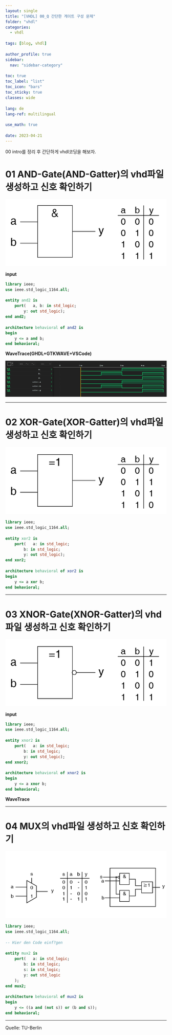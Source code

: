 ```yaml
---
layout: single
title: "[VHDL] 00_Q 간단한 게이트 구성 문제"
folder: "vhdl"
categories:
  - vhdl

tags: [blog, vhdl]

author_profile: true
sidebar:
  nav: "sidebar-category"

toc: true
toc_label: "list"
toc_icon: "bars"
toc_sticky: true
classes: wide

lang: de
lang-ref: multilingual

use_math: true

date: 2023-04-21
---
```


00 intro를 정리 후 간단하게 vhdl코딩을 해보자.

# 01 AND-Gate(AND-Gatter)의 vhd파일 생성하고 신호 확인하기

<img src="https://github.com/Sehoon1207/sehoon1207.github.io/blob/main/_posts/programming/vhdl/img/00-q-AND-Gatter.png?raw=true">

**input**

```vhdl
library ieee;
use ieee.std_logic_1164.all;

entity and2 is
	port(	a, b: in std_logic;
		y: out std_logic);
end and2;

architecture behavioral of and2 is
begin
	y <= a and b;
end behavioral;
```

**WaveTrace(GHDL+GTKWAVE+VSCode)**

<img src="https://github.com/Sehoon1207/sehoon1207.github.io/blob/main/_posts/programming/vhdl/img/00_q_AND-Gatter_wave.jpg?raw=true">

---

# 02 XOR-Gate(XOR-Gatter)의 vhd파일 생성하고 신호 확인하기

<img src="https://github.com/Sehoon1207/sehoon1207.github.io/blob/main/_posts/programming/vhdl/img/00-q-XOR-Gatter.png?raw=true">

```vhdl
library ieee;
use ieee.std_logic_1164.all;

entity xor2 is
	port(	a: in std_logic;
		b: in std_logic;
		y: out std_logic);
end xor2;

architecture behavioral of xor2 is
begin
	y <= a xor b;
end behavioral;
```

---

# 03 XNOR-Gate(XNOR-Gatter)의 vhd파일 생성하고 신호 확인하기

<img src="https://github.com/Sehoon1207/sehoon1207.github.io/blob/main/_posts/programming/vhdl/img/00-q-XNOR-Gatter.png?raw=true">

**input**

```vhdl
library ieee;
use ieee.std_logic_1164.all;

entity xnor2 is
	port(	a: in std_logic;
		b: in std_logic;
		y: out std_logic);
end xnor2;

architecture behavioral of xnor2 is
begin
	y <= a xnor b;
end behavioral;
```
**WaveTrace**

---

# 04 MUX의 vhd파일 생성하고 신호 확인하기

<img src="https://github.com/Sehoon1207/sehoon1207.github.io/blob/main/_posts/programming/vhdl/img/00-q-MUX2.png?raw=true">

```vhdl
library ieee;
use ieee.std_logic_1164.all;

-- Hier den Code einf?gen

entity mux2 is
	port(	a: in std_logic;
		b: in std_logic;
		s: in std_logic;
		y: out std_logic
	);
end mux2;

architecture behavioral of mux2 is
begin
	y <= ((a and (not s)) or (b and s));
end behavioral;
```





---

Quelle: TU-Berlin

<!-- &nbsp; 1칸 띄어쓰기 -->
<!-- &ensp; 2칸 띄어쓰기 -->
<!-- &emsp; 3칸 띄어쓰기 -->
